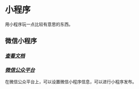 # 小程序

用小程序玩一点比较有意思的东西。

## 微信小程序

### [***查看文档***](https://developers.weixin.qq.com/miniprogram/dev/framework/)

### [***微信公众平台***](https://mp.weixin.qq.com/wxamp/index/index?token=2137532858&lang=zh_CN)

在微信公众平台上，可以设置微信小程序信息，可以进行小程序发布。
